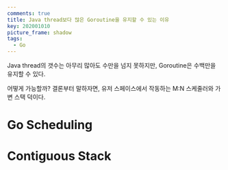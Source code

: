 ```yaml
---
comments: true
title: Java thread보다 많은 Goroutine을 유지할 수 있는 이유
key: 202001010
picture_frame: shadow
tags:
  - Go
---
```


Java thread의 갯수는 아무리 많아도 수만을 넘지 못하지만, Goroutine은 수백만을 유지할 수 있다.

<!--more-->

어떻게 가능할까? 결론부터 말하자면, 유저 스페이스에서 작동하는 M:N 스케줄러와 가변 스택 덕이다.

# Go Scheduling

# Contiguous Stack
